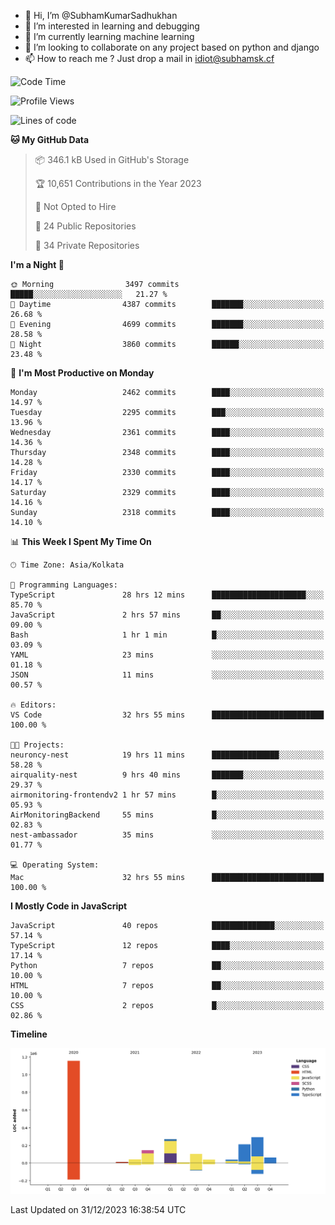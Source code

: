 - 👋 Hi, I’m @SubhamKumarSadhukhan
- 👀 I’m interested in learning and debugging
- 🌱 I’m currently learning machine learning
- 💞️ I’m looking to collaborate on any project based on python and django
- 📫 How to reach me ?
      Just drop a mail in idiot@subhamsk.cf

<!---
SubhamKumarSadhukhan/SubhamKumarSadhukhan is a ✨ special ✨ repository because its `README.md` (this file) appears on your GitHub profile.
You can click the Preview link to take a look at your changes.
--->


<!--START_SECTION:waka-->
![Code Time](http://img.shields.io/badge/Code%20Time-1%2C822%20hrs%2020%20mins-blue)

![Profile Views](http://img.shields.io/badge/Profile%20Views-0-blue)

![Lines of code](https://img.shields.io/badge/From%20Hello%20World%20I%27ve%20Written-2.4%20million%20lines%20of%20code-blue)

**🐱 My GitHub Data** 

> 📦 346.1 kB Used in GitHub's Storage 
 > 
> 🏆 10,651 Contributions in the Year 2023
 > 
> 🚫 Not Opted to Hire
 > 
> 📜 24 Public Repositories 
 > 
> 🔑 34 Private Repositories 
 > 
**I'm a Night 🦉** 

```text
🌞 Morning                3497 commits        █████░░░░░░░░░░░░░░░░░░░░   21.27 % 
🌆 Daytime                4387 commits        ███████░░░░░░░░░░░░░░░░░░   26.68 % 
🌃 Evening                4699 commits        ███████░░░░░░░░░░░░░░░░░░   28.58 % 
🌙 Night                  3860 commits        ██████░░░░░░░░░░░░░░░░░░░   23.48 % 
```
📅 **I'm Most Productive on Monday** 

```text
Monday                   2462 commits        ████░░░░░░░░░░░░░░░░░░░░░   14.97 % 
Tuesday                  2295 commits        ███░░░░░░░░░░░░░░░░░░░░░░   13.96 % 
Wednesday                2361 commits        ████░░░░░░░░░░░░░░░░░░░░░   14.36 % 
Thursday                 2348 commits        ████░░░░░░░░░░░░░░░░░░░░░   14.28 % 
Friday                   2330 commits        ████░░░░░░░░░░░░░░░░░░░░░   14.17 % 
Saturday                 2329 commits        ████░░░░░░░░░░░░░░░░░░░░░   14.16 % 
Sunday                   2318 commits        ████░░░░░░░░░░░░░░░░░░░░░   14.10 % 
```


📊 **This Week I Spent My Time On** 

```text
🕑︎ Time Zone: Asia/Kolkata

💬 Programming Languages: 
TypeScript               28 hrs 12 mins      █████████████████████░░░░   85.70 % 
JavaScript               2 hrs 57 mins       ██░░░░░░░░░░░░░░░░░░░░░░░   09.00 % 
Bash                     1 hr 1 min          █░░░░░░░░░░░░░░░░░░░░░░░░   03.09 % 
YAML                     23 mins             ░░░░░░░░░░░░░░░░░░░░░░░░░   01.18 % 
JSON                     11 mins             ░░░░░░░░░░░░░░░░░░░░░░░░░   00.57 % 

🔥 Editors: 
VS Code                  32 hrs 55 mins      █████████████████████████   100.00 % 

🐱‍💻 Projects: 
neuroncy-nest            19 hrs 11 mins      ███████████████░░░░░░░░░░   58.28 % 
airquality-nest          9 hrs 40 mins       ███████░░░░░░░░░░░░░░░░░░   29.37 % 
airmonitoring-frontendv2 1 hr 57 mins        █░░░░░░░░░░░░░░░░░░░░░░░░   05.93 % 
AirMonitoringBackend     55 mins             █░░░░░░░░░░░░░░░░░░░░░░░░   02.83 % 
nest-ambassador          35 mins             ░░░░░░░░░░░░░░░░░░░░░░░░░   01.77 % 

💻 Operating System: 
Mac                      32 hrs 55 mins      █████████████████████████   100.00 % 
```

**I Mostly Code in JavaScript** 

```text
JavaScript               40 repos            ██████████████░░░░░░░░░░░   57.14 % 
TypeScript               12 repos            ████░░░░░░░░░░░░░░░░░░░░░   17.14 % 
Python                   7 repos             ██░░░░░░░░░░░░░░░░░░░░░░░   10.00 % 
HTML                     7 repos             ██░░░░░░░░░░░░░░░░░░░░░░░   10.00 % 
CSS                      2 repos             █░░░░░░░░░░░░░░░░░░░░░░░░   02.86 % 
```



**Timeline**

![Lines of Code chart](https://raw.githubusercontent.com/SubhamKumarSadhukhan/SubhamKumarSadhukhan/main/assets/bar_graph.png)


 Last Updated on 31/12/2023 16:38:54 UTC
<!--END_SECTION:waka-->
